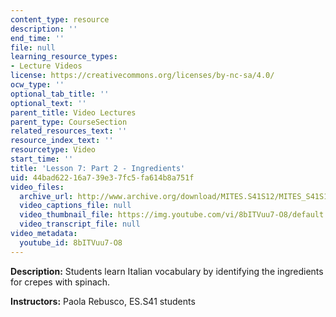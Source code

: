 ```yaml
---
content_type: resource
description: ''
end_time: ''
file: null
learning_resource_types:
- Lecture Videos
license: https://creativecommons.org/licenses/by-nc-sa/4.0/
ocw_type: ''
optional_tab_title: ''
optional_text: ''
parent_title: Video Lectures
parent_type: CourseSection
related_resources_text: ''
resource_index_text: ''
resourcetype: Video
start_time: ''
title: 'Lesson 7: Part 2 - Ingredients'
uid: 44bad622-16a7-39e3-7fc5-fa614b8a751f
video_files:
  archive_url: http://www.archive.org/download/MITES.S41S12/MITES_S41S12_Lesson7_Part2_300k.mp4
  video_captions_file: null
  video_thumbnail_file: https://img.youtube.com/vi/8bITVuu7-O8/default.jpg
  video_transcript_file: null
video_metadata:
  youtube_id: 8bITVuu7-O8
---
```


**Description:** Students learn Italian vocabulary by identifying the ingredients for crepes with spinach.

**Instructors:** Paola Rebusco, ES.S41 students

